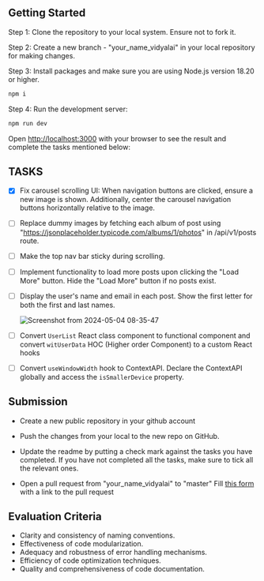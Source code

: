 ## Getting Started

Step 1: Clone the repository to your local system. Ensure not to fork it.

Step 2: Create a new branch - "your_name_vidyalai" in your local repository for making changes.

Step 3: Install packages and make sure you are using Node.js version 18.20 or higher.

```bash
npm i
```

Step 4: Run the development server:

```bash
npm run dev
```

Open [http://localhost:3000](http://localhost:3000) with your browser to see the result and complete the tasks mentioned below:

## TASKS

- [x] Fix carousel scrolling UI: When navigation buttons are clicked, ensure a new image is shown. Additionally, center the carousel navigation buttons horizontally relative to the image.
- [ ] Replace dummy images by fetching each album of post using "https://jsonplaceholder.typicode.com/albums/1/photos" in /api/v1/posts route.
- [ ] Make the top nav bar sticky during scrolling.
- [ ] Implement functionality to load more posts upon clicking the "Load More" button. Hide the "Load More" button if no posts exist.
- [ ] Display the user's name and email in each post. Show the first letter for both the first and last names.

  ![Screenshot from 2024-05-04 08-35-47](https://github.com/vidyalai/interview-challenge-1/assets/67904627/a1dd3dca-27e8-427b-a6dc-41de00d15df1)

- [ ] Convert `UserList` React class component to functional component and convert `witUserData` HOC (Higher order Component) to a custom React hooks
- [ ] Convert `useWindowWidth` hook to ContextAPI. Declare the ContextAPI globally and access the `isSmallerDevice` property.

## Submission

- Create a new public repository in your github account

- Push the changes from your local to the new repo on GitHub.

- Update the readme by putting a check mark against the tasks you have completed. If you have not completed all the tasks, make sure to tick all the relevant ones.

- Open a pull request from "your_name_vidyalai" to "master"
  Fill [this form](https://docs.google.com/forms/d/e/1FAIpQLSeACdInJitqQ8hncrJdsTYEXVuts0Rb_WlMhLihXz06MTFmwA/viewform) with a link to the pull request

## Evaluation Criteria

- Clarity and consistency of naming conventions.
- Effectiveness of code modularization.
- Adequacy and robustness of error handling mechanisms.
- Efficiency of code optimization techniques.
- Quality and comprehensiveness of code documentation.
